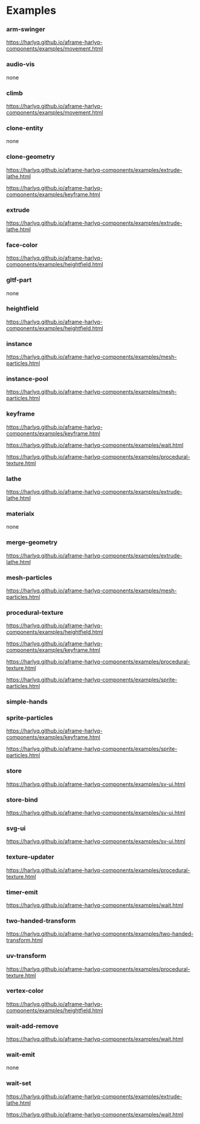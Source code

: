 # Examples

### arm-swinger
https://harlyq.github.io/aframe-harlyq-components/examples/movement.html
### audio-vis
none
### climb
https://harlyq.github.io/aframe-harlyq-components/examples/movement.html
### clone-entity
none
### clone-geometry
https://harlyq.github.io/aframe-harlyq-components/examples/extrude-lathe.html

https://harlyq.github.io/aframe-harlyq-components/examples/keyframe.html
### extrude
https://harlyq.github.io/aframe-harlyq-components/examples/extrude-lathe.html
### face-color
https://harlyq.github.io/aframe-harlyq-components/examples/heightfield.html
### gltf-part
none
### heightfield
https://harlyq.github.io/aframe-harlyq-components/examples/heightfield.html
### instance
https://harlyq.github.io/aframe-harlyq-components/examples/mesh-particles.html
### instance-pool
https://harlyq.github.io/aframe-harlyq-components/examples/mesh-particles.html
### keyframe
https://harlyq.github.io/aframe-harlyq-components/examples/keyframe.html

https://harlyq.github.io/aframe-harlyq-components/examples/wait.html

https://harlyq.github.io/aframe-harlyq-components/examples/procedural-texture.html
### lathe
https://harlyq.github.io/aframe-harlyq-components/examples/extrude-lathe.html
### materialx
none
### merge-geometry
https://harlyq.github.io/aframe-harlyq-components/examples/extrude-lathe.html
### mesh-particles
https://harlyq.github.io/aframe-harlyq-components/examples/mesh-particles.html
### procedural-texture
https://harlyq.github.io/aframe-harlyq-components/examples/heightfield.html

https://harlyq.github.io/aframe-harlyq-components/examples/keyframe.html

https://harlyq.github.io/aframe-harlyq-components/examples/procedural-texture.html

https://harlyq.github.io/aframe-harlyq-components/examples/sprite-particles.html
### simple-hands
### sprite-particles
https://harlyq.github.io/aframe-harlyq-components/examples/keyframe.html

https://harlyq.github.io/aframe-harlyq-components/examples/sprite-particles.html
### store
https://harlyq.github.io/aframe-harlyq-components/examples/sv-ui.html
### store-bind
https://harlyq.github.io/aframe-harlyq-components/examples/sv-ui.html
### svg-ui
https://harlyq.github.io/aframe-harlyq-components/examples/sv-ui.html
### texture-updater
https://harlyq.github.io/aframe-harlyq-components/examples/procedural-texture.html
### timer-emit
https://harlyq.github.io/aframe-harlyq-components/examples/wait.html
### two-handed-transform
https://harlyq.github.io/aframe-harlyq-components/examples/two-handed-transform.html
### uv-transform
https://harlyq.github.io/aframe-harlyq-components/examples/procedural-texture.html
### vertex-color
https://harlyq.github.io/aframe-harlyq-components/examples/heightfield.html
### wait-add-remove
https://harlyq.github.io/aframe-harlyq-components/examples/wait.html
### wait-emit
none
### wait-set
https://harlyq.github.io/aframe-harlyq-components/examples/extrude-lathe.html

https://harlyq.github.io/aframe-harlyq-components/examples/wait.html
